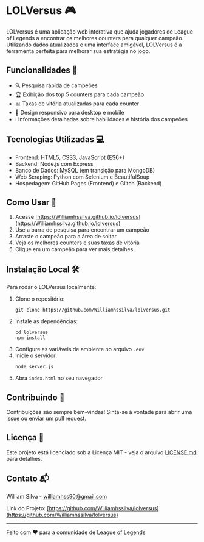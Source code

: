 # LOLVersus 🎮


LOLVersus é uma aplicação web interativa que ajuda jogadores de League of Legends a encontrar os melhores counters para qualquer campeão. Utilizando dados atualizados e uma interface amigável, LOLVersus é a ferramenta perfeita para melhorar sua estratégia no jogo.

## Funcionalidades 🌟

- 🔍 Pesquisa rápida de campeões
- 🏆 Exibição dos top 5 counters para cada campeão
- 📊 Taxas de vitória atualizadas para cada counter
- 📱 Design responsivo para desktop e mobile
- ℹ️ Informações detalhadas sobre habilidades e história dos campeões

## Tecnologias Utilizadas 💻

- Frontend: HTML5, CSS3, JavaScript (ES6+)
- Backend: Node.js com Express
- Banco de Dados: MySQL (em transição para MongoDB)
- Web Scraping: Python com Selenium e BeautifulSoup
- Hospedagem: GitHub Pages (Frontend) e Glitch (Backend)

## Como Usar 🚀

1. Acesse [https://Williamhssilva.github.io/lolversus](https://Williamhssilva.github.io/lolversus)
2. Use a barra de pesquisa para encontrar um campeão
3. Arraste o campeão para a área de soltar
4. Veja os melhores counters e suas taxas de vitória
5. Clique em um campeão para ver mais detalhes

## Instalação Local 🛠️

Para rodar o LOLVersus localmente:

1. Clone o repositório:
   ```
   git clone https://github.com/Williamhssilva/lolversus.git
   ```
2. Instale as dependências:
   ```
   cd lolversus
   npm install
   ```
3. Configure as variáveis de ambiente no arquivo `.env`
4. Inicie o servidor:
   ```
   node server.js
   ```
5. Abra `index.html` no seu navegador

## Contribuindo 🤝

Contribuições são sempre bem-vindas! Sinta-se à vontade para abrir uma issue ou enviar um pull request.

## Licença 📄

Este projeto está licenciado sob a Licença MIT - veja o arquivo [LICENSE.md](LICENSE.md) para detalhes.

## Contato 📬

William Silva - williamhss90@gmail.com

Link do Projeto: [https://github.com/Williamhssilva/lolversus](https://github.com/Williamhssilva/lolversus)

---

Feito com ❤️ para a comunidade de League of Legends
